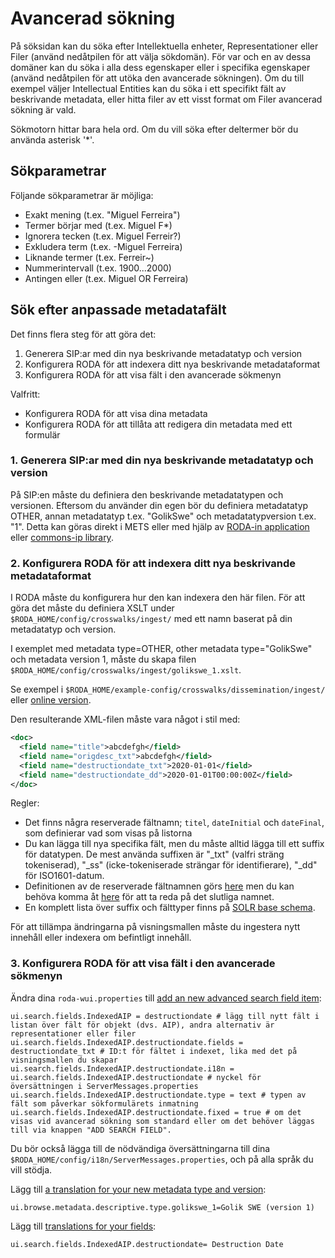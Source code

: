 # Avancerad sökning

På söksidan kan du söka efter Intellektuella enheter, Representationer eller Filer (använd nedåtpilen för att välja sökdomän). För var och en av dessa domäner kan du söka i alla dess egenskaper eller i specifika egenskaper (använd nedåtpilen för att utöka den avancerade sökningen). Om du till exempel väljer Intellectual Entities kan du söka i ett specifikt fält av beskrivande metadata, eller hitta filer av ett visst format om Filer avancerad sökning är vald.

Sökmotorn hittar bara hela ord. Om du vill söka efter deltermer bör du använda asterisk '*'.

## Sökparametrar

Följande sökparametrar är möjliga:

- Exakt mening (t.ex. "Miguel Ferreira")
- Termer börjar med (t.ex. Miguel F*)
- Ignorera tecken (t.ex. Miguel Ferreir?)
- Exkludera term (t.ex. -Miguel Ferreira)
- Liknande termer (t.ex. Ferreir~)
- Nummerintervall (t.ex. 1900...2000)
- Antingen eller (t.ex. Miguel OR Ferreira)

## Sök efter anpassade metadatafält

Det finns flera steg för att göra det:

1. Generera SIP:ar med din nya beskrivande metadatatyp och version
2. Konfigurera RODA för att indexera ditt nya beskrivande metadataformat
3. Konfigurera RODA för att visa fält i den avancerade sökmenyn

Valfritt:
* Konfigurera RODA för att visa dina metadata
* Konfigurera RODA för att tillåta att redigera din metadata med ett formulär


### 1. Generera SIP:ar med din nya beskrivande metadatatyp och version
På SIP:en måste du definiera den beskrivande metadatatypen och versionen. Eftersom du använder din egen bör du definiera metadatatyp OTHER, annan metadatatyp t.ex. "GolikSwe" och metadatatypversion t.ex. "1". Detta kan göras direkt i METS eller med hjälp av [RODA-in application](http://rodain.roda-community.org/) eller [commons-ip library](https://github.com/keeps/commons-ip).

### 2. Konfigurera RODA för att indexera ditt nya beskrivande metadataformat
I RODA måste du konfigurera hur den kan indexera den här filen. För att göra det måste du definiera XSLT under `$RODA_HOME/config/crosswalks/ingest/` med ett namn baserat på din metadatatyp och version.

I exemplet med metadata type=OTHER, other metadata type="GolikSwe" och metadata version 1, måste du skapa filen `$RODA_HOME/config/crosswalks/ingest/golikswe_1.xslt`.

Se exempel i `$RODA_HOME/example-config/crosswalks/dissemination/ingest/` eller [online version](https://github.com/keeps/roda/tree/master/roda-core/roda-core/src/main/resources/config/crosswalks/ingest).

Den resulterande XML-filen måste vara något i stil med:
```xml
<doc>
  <field name="title">abcdefgh</field>
  <field name="origdesc_txt">abcdefgh</field>
  <field name="destructiondate_txt">2020-01-01</field>
  <field name="destructiondate_dd">2020-01-01T00:00:00Z</field>
</doc>
```
Regler:
- Det finns några reserverade fältnamn; `titel`, `dateInitial` och `dateFinal`, som definierar vad som visas på listorna
- Du kan lägga till nya specifika fält, men du måste alltid lägga till ett suffix för datatypen. De mest använda suffixen är "\_txt" (valfri sträng tokeniserad), "\_ss" (icke-tokeniserade strängar för identifierare), "\_dd" för ISO1601-datum.
- Definitionen av de reserverade fältnamnen görs [here](https://github.com/keeps/roda/blob/master/roda-core/roda-core/src/main/java/org/roda/core/index/schema/collections/AIPCollection.java#L61) men du kan behöva komma åt [here](https://github.com/keeps/roda/blob/master/roda-common/roda-common-data/src/main/java/org/roda/core/data/common/RodaConstants.java#L604) för att ta reda på det slutliga namnet.
- En komplett lista över suffix och fälttyper finns på [SOLR base schema](https://github.com/keeps/roda/blob/master/roda-core/roda-core/src/main/resources/config/index/common/conf/managed-schema).

För att tillämpa ändringarna på visningsmallen måste du ingestera nytt innehåll eller indexera om befintligt innehåll.

### 3. Konfigurera RODA för att visa fält i den avancerade sökmenyn

Ändra dina `roda-wui.properties` till [add an new advanced search field item](https://github.com/keeps/roda/blob/master/roda-ui/roda-wui/src/main/resources/config/roda-wui.properties#L165):

``` javaegenskaper
ui.search.fields.IndexedAIP = destructiondate # lägg till nytt fält i listan över fält för objekt (dvs. AIP), andra alternativ är representationer eller filer
ui.search.fields.IndexedAIP.destructiondate.fields = destructiondate_txt # ID:t för fältet i indexet, lika med det på visningsmallen du skapar
ui.search.fields.IndexedAIP.destructiondate.i18n = ui.search.fields.IndexedAIP.destructiondate # nyckel för översättningen i ServerMessages.properties
ui.search.fields.IndexedAIP.destructiondate.type = text # typen av fält som påverkar sökformulärets inmatning
ui.search.fields.IndexedAIP.destructiondate.fixed = true # om det visas vid avancerad sökning som standard eller om det behöver läggas till via knappen "ADD SEARCH FIELD".
```
Du bör också lägga till de nödvändiga översättningarna till dina `$RODA_HOME/config/i18n/ServerMessages.properties`, och på alla språk du vill stödja.

Lägg till [a translation for your new metadata type and version](https://github.com/keeps/roda/blob/master/roda-ui/roda-wui/src/main/resources/config/i18n/ServerMessages.properties#L121):

```javaproperties
ui.browse.metadata.descriptive.type.golikswe_1=Golik SWE (version 1)
```

Lägg till [translations for your fields](https://github.com/keeps/roda/blob/master/roda-ui/roda-wui/src/main/resources/config/i18n/ServerMessages.properties#L2):

```javaproperties
ui.search.fields.IndexedAIP.destructiondate= Destruction Date
```
